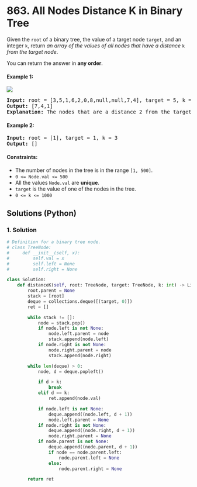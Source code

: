 # 863. All Nodes Distance K in Binary Tree
Given the `root` of a binary tree, the value of a target node `target`, and an integer `k`, return *an array of the values of all nodes that have a distance* `k` *from the target node*.

You can return the answer in **any order**.

#### Example 1:
![](https://s3-lc-upload.s3.amazonaws.com/uploads/2018/06/28/sketch0.png)
<pre>
<strong>Input:</strong> root = [3,5,1,6,2,0,8,null,null,7,4], target = 5, k = 2
<strong>Output:</strong> [7,4,1]
<strong>Explanation:</strong> The nodes that are a distance 2 from the target node (with value 5) have values 7, 4, and 1.
</pre>

#### Example 2:
<pre>
<strong>Input:</strong> root = [1], target = 1, k = 3
<strong>Output:</strong> []
</pre>

#### Constraints:
* The number of nodes in the tree is in the range `[1, 500]`.
* `0 <= Node.val <= 500`
* All the values `Node.val` are **unique**.
* `target` is the value of one of the nodes in the tree.
* `0 <= k <= 1000`

## Solutions (Python)

### 1. Solution
```Python
# Definition for a binary tree node.
# class TreeNode:
#     def __init__(self, x):
#         self.val = x
#         self.left = None
#         self.right = None

class Solution:
    def distanceK(self, root: TreeNode, target: TreeNode, k: int) -> List[int]:
        root.parent = None
        stack = [root]
        deque = collections.deque([(target, 0)])
        ret = []

        while stack != []:
            node = stack.pop()
            if node.left is not None:
                node.left.parent = node
                stack.append(node.left)
            if node.right is not None:
                node.right.parent = node
                stack.append(node.right)

        while len(deque) > 0:
            node, d = deque.popleft()

            if d > k:
                break
            elif d == k:
                ret.append(node.val)

            if node.left is not None:
                deque.append((node.left, d + 1))
                node.left.parent = None
            if node.right is not None:
                deque.append((node.right, d + 1))
                node.right.parent = None
            if node.parent is not None:
                deque.append((node.parent, d + 1))
                if node == node.parent.left:
                    node.parent.left = None
                else:
                    node.parent.right = None

        return ret
```
